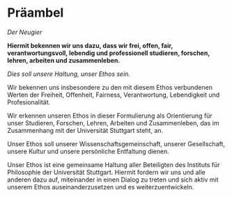
# Präambel
*Der Neugier*

**Hiermit bekennen wir uns dazu, dass wir
frei, offen, fair, verantwortungsvoll, lebendig und professionell
studieren, forschen, lehren, arbeiten und zusammenleben.**

*Dies soll unsere Haltung, unser Ethos sein.*

Wir bekennen uns insbesondere zu den mit diesem Ethos verbundenen Werten der Freiheit, Offenheit, Fairness, Verantwortung, Lebendigkeit und Profesionalität.

Wir erkennen unseren Ethos in dieser Formulierung als Orientierung für unser
Studieren, Forschen, Lehren, Arbeiten und Zusammenleben, das im Zusammenhang mit der Universität Stuttgart steht, an.

Unser Ethos soll unserer Wissenschaftsgemeinschaft, unserer Gesellschaft, unsere Kultur und unsere persönliche Entfaltung dienen.

Unser Ethos ist eine gemeinsame Haltung aller Beteiligten des Instituts für Philosophie der Universität Stuttgart.
Hiermit fordern wir uns und alle anderen dazu auf, miteinander in einen Dialog zu treten und sich aktiv mit unserem Ethos auseinanderzusetzen und es weiterzuentwickeln.
